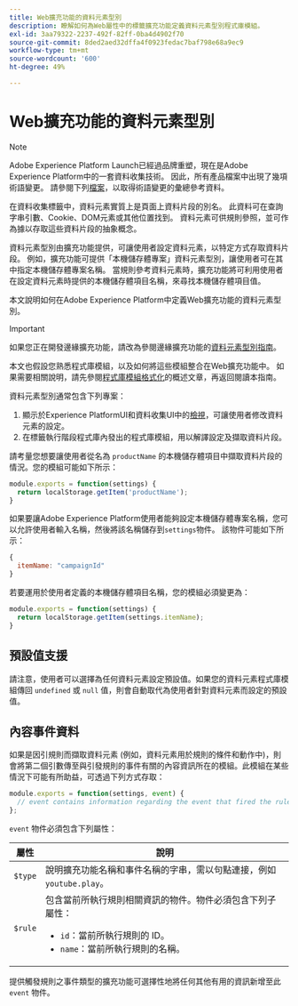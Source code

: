 ```yaml
---
title: Web擴充功能的資料元素型別
description: 瞭解如何為Web屬性中的標籤擴充功能定義資料元素型別程式庫模組。
exl-id: 3aa79322-2237-492f-82ff-0ba4d4902f70
source-git-commit: 8ded2aed32dffa4f0923fedac7baf798e68a9ec9
workflow-type: tm+mt
source-wordcount: '600'
ht-degree: 49%

---
```


# Web擴充功能的資料元素型別

>[!NOTE]
>
>Adobe Experience Platform Launch已經過品牌重塑，現在是Adobe Experience Platform中的一套資料收集技術。 因此，所有產品檔案中出現了幾項術語變更。 請參閱下列[檔案](../../term-updates.md)，以取得術語變更的彙總參考資料。

在資料收集標籤中，資料元素實質上是頁面上資料片段的別名。 此資料可在查詢字串引數、Cookie、DOM元素或其他位置找到。 資料元素可供規則參照，並可作為據以存取這些資料片段的抽象概念。

資料元素型別由擴充功能提供，可讓使用者設定資料元素，以特定方式存取資料片段。 例如，擴充功能可提供「本機儲存體專案」資料元素型別，讓使用者可在其中指定本機儲存體專案名稱。 當規則參考資料元素時，擴充功能將可利用使用者在設定資料元素時提供的本機儲存體項目名稱，來尋找本機儲存體項目值。

本文說明如何在Adobe Experience Platform中定義Web擴充功能的資料元素型別。

>[!IMPORTANT]
>
>如果您正在開發邊緣擴充功能，請改為參閱邊緣擴充功能的[資料元素型別指南](../edge/data-element-types.md)。
>
>本文也假設您熟悉程式庫模組，以及如何將這些模組整合在Web擴充功能中。 如果需要相關說明，請先參閱[程式庫模組格式化](./format.md)的概述文章，再返回閱讀本指南。

資料元素型別通常包含下列專案：

1. 顯示於Experience PlatformUI和資料收集UI中的[檢視](./views.md)，可讓使用者修改資料元素的設定。
2. 在標籤執行階段程式庫內發出的程式庫模組，用以解譯設定及擷取資料片段。

請考量您想要讓使用者從名為 `productName` 的本機儲存體項目中擷取資料片段的情況。您的模組可能如下所示：

```js
module.exports = function(settings) {
  return localStorage.getItem('productName');
}
```

如果要讓Adobe Experience Platform使用者能夠設定本機儲存體專案名稱，您可以允許使用者輸入名稱，然後將該名稱儲存到`settings`物件。 該物件可能如下所示：

```js
{
  itemName: "campaignId"
}
```

若要運用於使用者定義的本機儲存體項目名稱，您的模組必須變更為：

```js
module.exports = function(settings) {
  return localStorage.getItem(settings.itemName);
}
```

## 預設值支援

請注意，使用者可以選擇為任何資料元素設定預設值。如果您的資料元素程式庫模組傳回 `undefined` 或 `null` 值，則會自動取代為使用者針對資料元素而設定的預設值。

## 內容事件資料

如果是因引規則而擷取資料元素 (例如，資料元素用於規則的條件和動作中)，則會將第二個引數傳至與引發規則的事件有關的內容資訊所在的模組。此模組在某些情況下可能有所助益，可透過下列方式存取：

```js
module.exports = function(settings, event) {
  // event contains information regarding the event that fired the rule
};
```

`event` 物件必須包含下列屬性：

| 屬性 | 說明 |
| --- | --- |
| `$type` | 說明擴充功能名稱和事件名稱的字串，需以句點連接，例如 `youtube.play`。 |
| `$rule` | 包含當前所執行規則相關資訊的物件。物件必須包含下列子屬性：<ul><li>`id`：當前所執行規則的 ID。</li><li>`name`：當前所執行規則的名稱。</li></ul> |

提供觸發規則之事件類型的擴充功能可選擇性地將任何其他有用的資訊新增至此 `event` 物件。
